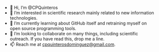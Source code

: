 - 👋 Hi, I’m @CPQuinteros
- 👀 I’m interested in scientific research mainly related to new information technologies.
- 🌱 I’m currently learning about GitHub itself and retraining myself on open source programming tools.
- 💞️ I’m looking to collaborate on many things, including scientific outreach. If you have read this, drop me a line. 
- 📫 Reach me at cpquinterosdominguez@gmail.com.

<!---
CPQuinteros/CPQuinteros is a ✨ special ✨ repository because its `README.md` (this file) appears on your GitHub profile.
You can click the Preview link to take a look at your changes.
--->
